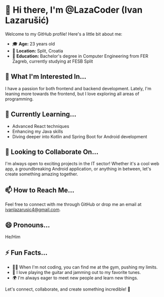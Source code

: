 # 👋 Hi there, I'm @LazaCoder (Ivan Lazarušić)

Welcome to my GitHub profile! Here's a little bit about me:

- 🎓 **Age:** 23 years old
- 📍 **Location:** Split, Croatia
- 🏫 **Education:** Bachelor's degree in Computer Engineering from FER Zagreb, currently studying at FESB Split

## 👀 What I'm Interested In...
I have a passion for both frontend and backend development. Lately, I'm leaning more towards the frontend, but I love exploring all areas of programming.

## 🌱 Currently Learning...
- Advanced React techniques
- Enhancing my Java skills
- Diving deeper into Kotlin and Spring Boot for Android development

## 💞️ Looking to Collaborate On...
I'm always open to exciting projects in the IT sector! Whether it's a cool web app, a groundbreaking Android application, or anything in between, let's create something amazing together.

## 📫 How to Reach Me...
Feel free to connect with me through GitHub or drop me an email at ivanlazarusic4@gmail.com.

## 😄 Pronouns...
He/Him

## ⚡ Fun Facts...
- 🏋️‍♂️ When I'm not coding, you can find me at the gym, pushing my limits.
- 🎸 I love playing the guitar and jamming out to my favorite tunes.
- 🌍 I'm always eager to meet new people and learn new things.

Let's connect, collaborate, and create something incredible! 🚀

